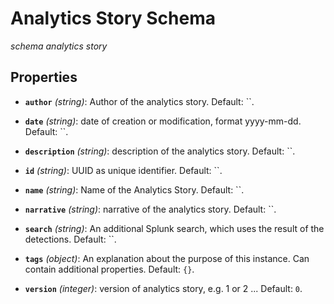 # Analytics Story Schema


*schema analytics story*


## Properties


- **`author`** *(string)*: Author of the analytics story. Default: ``.

- **`date`** *(string)*: date of creation or modification, format yyyy-mm-dd. Default: ``.

- **`description`** *(string)*: description of the analytics story. Default: ``.

- **`id`** *(string)*: UUID as unique identifier. Default: ``.

- **`name`** *(string)*: Name of the Analytics Story. Default: ``.

- **`narrative`** *(string)*: narrative of the analytics story. Default: ``.

- **`search`** *(string)*: An additional Splunk search, which uses the result of the detections. Default: ``.

- **`tags`** *(object)*: An explanation about the purpose of this instance. Can contain additional properties. Default: `{}`.

- **`version`** *(integer)*: version of analytics story, e.g. 1 or 2 ... Default: `0`.
